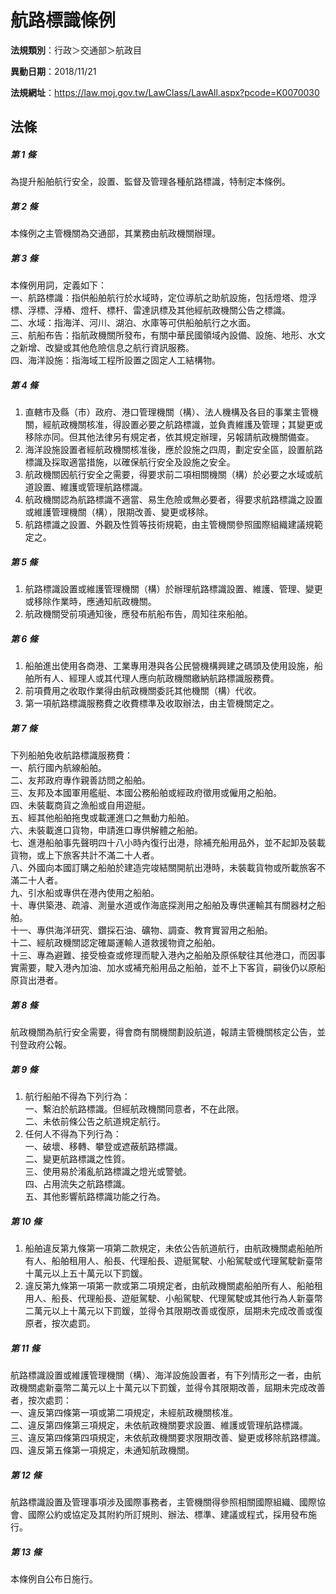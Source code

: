 # 航路標識條例

**法規類別**：行政＞交通部＞航政目

**異動日期**：2018/11/21  

**法規網址**：https://law.moj.gov.tw/LawClass/LawAll.aspx?pcode=K0070030





## 法條
##### 第 1 條
為提升船舶航行安全，設置、監督及管理各種航路標識，特制定本條例。

##### 第 2 條
本條例之主管機關為交通部，其業務由航政機關辦理。

##### 第 3 條
本條例用詞，定義如下：  
一、航路標識：指供船舶航行於水域時，定位導航之助航設施，包括燈塔、燈浮標、浮標、浮樁、燈杆、標杆、雷達訊標及其他經航政機關公告之標識。  
二、水域：指海洋、河川、湖泊、水庫等可供船舶航行之水面。  
三、航船布告：指航政機關所發布，有關中華民國領域內設備、設施、地形、水文之新增、改變或其他危險信息之航行資訊服務。  
四、海洋設施：指海域工程所設置之固定人工結構物。  

##### 第 4 條
1. 直轄市及縣（市）政府、港口管理機關（構）、法人機構及各目的事業主管機關，經航政機關核准，得設置必要之航路標識，並負責維護及管理；其變更或移除亦同。但其他法律另有規定者，依其規定辦理，另報請航政機關備查。
1. 海洋設施設置者經航政機關核准後，應於設施之四周，劃定安全區，設置航路標識及採取適當措施，以確保航行安全及設施之安全。
1. 航政機關因航行安全之需要，得要求前二項相關機關（構）於必要之水域或航道設置、維護或管理航路標識。
1. 航政機關認為航路標識不適當、易生危險或無必要者，得要求航路標識之設置或維護管理機關（構），限期改善、變更或移除。
1. 航路標識之設置、外觀及性質等技術規範，由主管機關參照國際組織建議規範定之。

##### 第 5 條
1. 航路標識設置或維護管理機關（構）於辦理航路標識設置、維護、管理、變更或移除作業時，應通知航政機關。
1. 航政機關受前項通知後，應發布航船布告，周知往來船舶。

##### 第 6 條
1. 船舶進出使用各商港、工業專用港與各公民營機構興建之碼頭及使用設施，船舶所有人、經理人或其代理人應向航政機關繳納航路標識服務費。
1. 前項費用之收取作業得由航政機關委託其他機關（構）代收。
1. 第一項航路標識服務費之收費標準及收取辦法，由主管機關定之。

##### 第 7 條
下列船舶免收航路標識服務費：  
一、航行國內航線船舶。  
二、友邦政府專作親善訪問之船舶。  
三、友邦及本國軍用艦艇、本國公務船舶或經政府徵用或僱用之船舶。  
四、未裝載商貨之漁船或自用遊艇。  
五、經其他船舶拖曳或載運進口之無動力船舶。  
六、未裝載進口貨物，申請進口專供解體之船舶。  
七、進港船舶事先聲明四十八小時內復行出港，除補充船用品外，並不起卸及裝載貨物，或上下旅客共計不滿二十人者。  
八、外國向本國訂購之船舶於建造完竣結關開航出港時，未裝載貨物或所載旅客不滿二十人者。  
九、引水船或專供在港內使用之船舶。  
十、專供築港、疏濬、測量水道或作海底探測用之船舶及專供運輸其有關器材之船舶。  
十一、專供海洋研究、鑽採石油、礦物、調查、教育實習用之船舶。  
十二、經航政機關認定確屬運輸人道救援物資之船舶。  
十三、專為避難、接受檢查或修理而駛入港內之船舶及原係駛往其他港口，而因事實需要，駛入港內加油、加水或補充船用品之船舶，並不上下客貨，嗣後仍以原船原貨出港者。  

##### 第 8 條
航政機關為航行安全需要，得會商有關機關劃設航道，報請主管機關核定公告，並刊登政府公報。

##### 第 9 條
1. 航行船舶不得為下列行為：  
一、繫泊於航路標識。但經航政機關同意者，不在此限。  
二、未依前條公告之航道規定航行。
1. 任何人不得為下列行為：  
一、破壞、移轉、攀登或遮蔽航路標識。  
二、變更航路標識之性質。  
三、使用易於淆亂航路標識之燈光或警號。  
四、占用流失之航路標識。  
五、其他影響航路標識功能之行為。

##### 第 10 條
1. 船舶違反第九條第一項第二款規定，未依公告航道航行，由航政機關處船舶所有人、船舶租用人、船長、代理船長、遊艇駕駛、小船駕駛或代理駕駛新臺幣十萬元以上五十萬元以下罰鍰。
1. 違反第九條第一項第一款或第二項規定者，由航政機關處船舶所有人、船舶租用人、船長、代理船長、遊艇駕駛、小船駕駛、代理駕駛或其他行為人新臺幣二萬元以上十萬元以下罰鍰，並得令其限期改善或復原，屆期未完成改善或復原者，按次處罰。

##### 第 11 條
航路標識設置或維護管理機關（構）、海洋設施設置者，有下列情形之一者，由航政機關處新臺幣二萬元以上十萬元以下罰鍰，並得令其限期改善，屆期未完成改善者，按次處罰：  
一、違反第四條第一項或第二項規定，未經航政機關核准。  
二、違反第四條第三項規定，未依航政機關要求設置、維護或管理航路標識。  
三、違反第四條第四項規定，未依航政機關要求限期改善、變更或移除航路標識。  
四、違反第五條第一項規定，未通知航政機關。  

##### 第 12 條
航路標識設置及管理事項涉及國際事務者，主管機關得參照相關國際組織、國際協會、國際公約或協定及其附約所訂規則、辦法、標準、建議或程式，採用發布施行。

##### 第 13 條
本條例自公布日施行。


